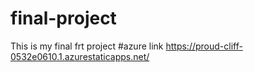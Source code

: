 # final-project
This is my final frt project
#azure link https://proud-cliff-0532e0610.1.azurestaticapps.net/
